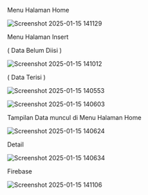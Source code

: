Menu Halaman Home


![Screenshot 2025-01-15 141129](https://github.com/user-attachments/assets/82664ae5-fa26-4c75-9b4e-00f152d8f68c)


Menu Halaman Insert


( Data Belum Diisi )


![Screenshot 2025-01-15 141012](https://github.com/user-attachments/assets/14f17e7c-63bc-4845-802e-563b04fda141)


( Data Terisi )


![Screenshot 2025-01-15 140553](https://github.com/user-attachments/assets/b9b9b8ff-82a8-4b62-b7d2-1ca71e0943d2)



![Screenshot 2025-01-15 140603](https://github.com/user-attachments/assets/d2cac949-9505-4fe2-834e-a9f202859628)



Tampilan Data muncul di Menu Halaman Home


![Screenshot 2025-01-15 140624](https://github.com/user-attachments/assets/e5470f44-92b0-4140-997e-a77690720e64)


Detail 


![Screenshot 2025-01-15 140634](https://github.com/user-attachments/assets/53a3fd1c-29ef-4d0d-b9f6-424f38694c16)


Firebase


![Screenshot 2025-01-15 141106](https://github.com/user-attachments/assets/2e9a2ace-dc32-478c-bce2-4a0ebdab3173)
